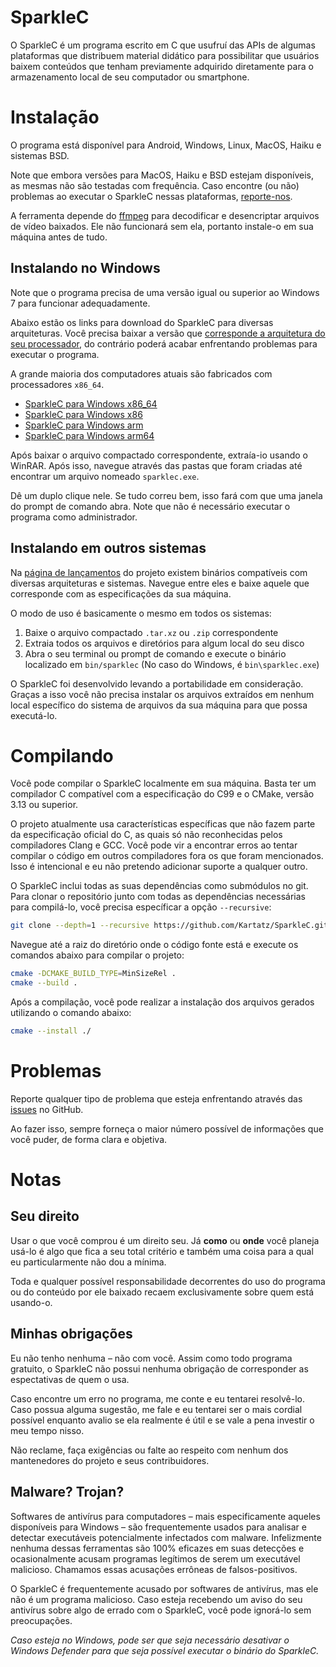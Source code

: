# SparkleC

O SparkleC é um programa escrito em C que usufruí das APIs de algumas plataformas que distribuem material didático para possibilitar que usuários baixem conteúdos que tenham previamente adquirido diretamente para o armazenamento local de seu computador ou smartphone.

# Instalação

O programa está disponível para Android, Windows, Linux, MacOS, Haiku e sistemas BSD.

Note que embora versões para MacOS, Haiku e BSD estejam disponíveis, as mesmas não são testadas com frequência. Caso encontre (ou não) problemas ao executar o SparkleC nessas plataformas, [reporte-nos](https://github.com/Kartatz/SparkleC/issues).

A ferramenta depende do [ffmpeg](https://ffmpeg.org/download.html) para decodificar e desencriptar arquivos de vídeo baixados. Ele não funcionará sem ela, portanto instale-o em sua máquina antes de tudo.

## Instalando no Windows

Note que o programa precisa de uma versão igual ou superior ao Windows 7 para funcionar adequadamente.

Abaixo estão os links para download do SparkleC para diversas arquiteturas. Você precisa baixar a versão que [corresponde a arquitetura do seu processador](https://support.microsoft.com/pt-br/windows/versões-de-32-bits-e-64-bits-do-windows-perguntas-frequentes-c6ca9541-8dce-4d48-0415-94a3faa2e13d), do contrário poderá acabar enfrentando problemas para executar o programa.

A grande maioria dos computadores atuais são fabricados com processadores `x86_64`.

- [SparkleC para Windows x86_64](https://github.com/Kartatz/SparkleC/releases/download/v0.4/x86_64-w64-mingw32.zip)
- [SparkleC para Windows x86](https://github.com/Kartatz/SparkleC/releases/download/v0.4/i686-w64-mingw32.zip)
- [SparkleC para Windows arm](https://github.com/Kartatz/SparkleC/releases/download/v0.4/armv7-w64-mingw32.zip)
- [SparkleC para Windows arm64](https://github.com/Kartatz/SparkleC/releases/download/v0.4/aarch64-w64-mingw32.zip)

Após baixar o arquivo compactado correspondente, extraía-io usando o WinRAR. Após isso, navegue através das pastas que foram criadas até encontrar um arquivo nomeado `sparklec.exe`.

Dê um duplo clique nele. Se tudo correu bem, isso fará com que uma janela do prompt de comando abra. Note que não é necessário executar o programa como administrador.

## Instalando em outros sistemas

Na [página de lançamentos](https://github.com/Kartatz/SparkleC/releases) do projeto existem binários compatíveis com diversas arquiteturas e sistemas. Navegue entre eles e baixe aquele que corresponde com as especificações da sua máquina.

O modo de uso é basicamente o mesmo em todos os sistemas:

1. Baixe o arquivo compactado `.tar.xz` ou `.zip` correspondente
2. Extraia todos os arquivos e diretórios para algum local do seu disco
3. Abra o seu terminal ou prompt de comando e execute o binário localizado em `bin/sparklec` (No caso do Windows, é `bin\sparklec.exe`)

O SparkleC foi desenvolvido levando a portabilidade em consideração. Graças a isso você não precisa instalar os arquivos extraídos em nenhum local específico do sistema de arquivos da sua máquina para que possa executá-lo.

# Compilando

Você pode compilar o SparkleC localmente em sua máquina. Basta ter um compilador C compatível com a especificação do C99 e o CMake, versão 3.13 ou superior.

O projeto atualmente usa características específicas que não fazem parte da especificação oficial do C, as quais só não reconhecidas pelos compiladores Clang e GCC. Você pode vir a encontrar erros ao tentar compilar o código em outros compiladores fora os que foram mencionados. Isso é intencional e eu não pretendo adicionar suporte a qualquer outro.

O SparkleC inclui todas as suas dependências como submódulos no git. Para clonar o repositório junto com todas as dependências necessárias para compilá-lo, você precisa específicar a opção `--recursive`:

```bash
git clone --depth=1 --recursive https://github.com/Kartatz/SparkleC.git
```

Navegue até a raiz do diretório onde o código fonte está e execute os comandos abaixo para compilar o projeto:

```bash
cmake -DCMAKE_BUILD_TYPE=MinSizeRel .
cmake --build .
```

Após a compilação, você pode realizar a instalação dos arquivos gerados utilizando o comando abaixo:

```bash
cmake --install ./
```

# Problemas

Reporte qualquer tipo de problema que esteja enfrentando através das [issues](https://github.com/Kartatz/SparkleC/issues) no GitHub.

Ao fazer isso, sempre forneça o maior número possível de informações que você puder, de forma clara e objetiva.

# Notas

## Seu direito

Usar o que você comprou é um direito seu. Já **como** ou **onde** você planeja usá-lo é algo que fica a seu total critério e também uma coisa para a qual eu particularmente não dou a mínima.

Toda e qualquer possível responsabilidade decorrentes do uso do programa ou do conteúdo por ele baixado recaem exclusivamente sobre quem está usando-o.

## Minhas obrigações

Eu não tenho nenhuma – não com você. Assim como todo programa gratuito, o SparkleC não possui nenhuma obrigação de corresponder as espectativas de quem o usa.

Caso encontre um erro no programa, me conte e eu tentarei resolvê-lo. Caso possua alguma sugestão, me fale e eu tentarei ser o mais cordial possível enquanto avalio se ela realmente é útil e se vale a pena investir o meu tempo nisso.

Não reclame, faça exigências ou falte ao respeito com nenhum dos mantenedores do projeto e seus contribuidores.

## Malware? Trojan?

Softwares de antivírus para computadores – mais especificamente aqueles disponíveis para Windows – são frequentemente usados para analisar e detectar executáveis potencialmente infectados com malware. Infelizmente nenhuma dessas ferramentas são 100% eficazes em suas detecções e ocasionalmente acusam programas legítimos de serem um executável malicioso. Chamamos essas acusações errôneas de falsos-positivos.

O SparkleC é frequentemente acusado por softwares de antivírus, mas ele não é um programa malicioso. Caso esteja recebendo um aviso do seu antivírus sobre algo de errado com o SparkleC, você pode ignorá-lo sem preocupações.

_Caso esteja no Windows, pode ser que seja necessário desativar o Windows Defender para que seja possível executar o binário do SparkleC._
